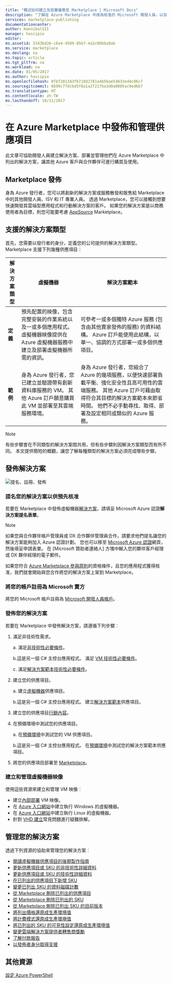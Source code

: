 ```yaml
---
title: "概述如何建立及部署優惠至 Marketplace | Microsoft Docs"
description: "了解在 Azure Marketplace 中成為核准的 Microsoft 開發人員，以及建立及部署虛擬機器映像、範本、資料服務或開發人員服務所需的步驟"
services: marketplace-publishing
documentationcenter: 
author: HannibalSII
manager: hascipio
editor: 
ms.assetid: 5343bd26-c6e4-4589-85b7-4a2c00bba8ab
ms.service: marketplace
ms.devlang: na
ms.topic: article
ms.tgt_pltfrm: na
ms.workload: na
ms.date: 01/05/2017
ms.author: hascipio
ms.openlocfilehash: 8fbf201343f6710d2781a4b56ae54833ed4c06cf
ms.sourcegitcommit: 6699c77dcbd5f8a1a2f21fba3d0a0005ac9ed6b7
ms.translationtype: HT
ms.contentlocale: zh-TW
ms.lasthandoff: 10/11/2017
---
```

# <a name="publish-and-manage-an-offer-in-the-azure-marketplace"></a>在 Azure Marketplace 中發佈和管理供應項目
此文章可協助開發人員建立解決方案、部署並管理他們在 Azure Marketplace 中列出的解決方案，讓其他 Azure 客戶與合作夥伴可進行購買及使用。

## <a name="marketplace-publishing"></a>Marketplace 發佈
身為 Azure 發行者，您可以將創新的解決方案或服務散發和販售給 Marketplace 中的其他開發人員、ISV 和 IT 專業人員。 透過 Marketplace，您可以接觸到想要快速開發其雲端型應用程式和行動解決方案的客戶。 如果您的解決方案是以商務使用者為目標，則您可能要考慮 [AppSource](http://appsource.microsoft.com) Marketplace。


## <a name="supported-types-of-solutions"></a>支援的解決方案類型
首先，您需要以發行者的身分，定義您的公司提供的解決方案類型。 Marketplace 支援下列幾種供應項目：

|解決方案類型|虛擬機器|解決方案範本|
|---|---|---|
|**定義**|預先配置的映像，包含完整安裝的作業系統以及一或多個應用程式。 虛擬機器映像提供在 Azure 虛擬機器服務中建立及部署虛擬機器所需的資訊。|可參考一或多個獨特 Azure 服務 (包含由其他賣家發佈的服務) 的資料結構。 Azure 訂戶能使用此結構，以單一、協調的方式部署一或多個供應項目。|
|**範例**|身為 Azure 發行者，您已建立並驗證帶有創新資料庫服務的 VM。 其他 Azure 訂戶願意購買此 VM 並部署至其雲端服務環境。|身為 Azure 發行者，您組合了 Azure 的幾項服務，以便快速部署負載平衡、強化安全性且高可用性的雲端服務。 其他 Azure 訂戶可藉由取得符合其目標的解決方案範本來節省時間。 他們不必手動尋找、取得、部署及設定相同或類似的 Azure 服務。|

> [!NOTE]
> 有些步驟會在不同類型的解決方案間共用，但有些步驟則因解決方案類型而有所不同。 本文提供簡短的概觀，讓您了解每種類型的解決方案必須完成哪些步驟。

## <a name="publish-a-solution"></a>發佈解決方案
![提名、註冊、發佈](media/marketplace-publishing-getting-started/img01.png)

### <a name="nominate-your-solution-for-pre-approval"></a>提名您的解決方案以供預先核准
若要在 Marketplace 中發佈虛擬機器[解決方案](https://createopportunity.azurewebsites.net)，請填妥 Microsoft Azure 認證**解決方案提名表單**。

>[!NOTE]
> 如果您與合作夥伴帳戶管理員或 DX 合作夥伴管理員合作，請要求他們提名讓您的解決方案能夠加入 Azure 認證計劃。 您也可以移至 [Microsoft Azure 認證](http://createopportunity.azurewebsites.net)網頁，然後填妥申請表單。 在 [Microsoft 贊助者連絡人] 方塊中輸入您的夥伴客戶經理或 DX 夥伴經理的電子郵件。

如果您符合 [Azure Marketplace 參與原則](http://go.microsoft.com/fwlink/?LinkID=526833)的資格條件，且您的應用程式獲得核准，我們就會開始與您合作將您的解決方案上架到 Marketplace。

### <a name="register-your-account-as-a-microsoft-seller"></a>將您的帳戶註冊為 Microsoft 賣方
將您的 Microsoft 帳戶註冊為 [Microsoft 開發人員帳戶](marketplace-publishing-accounts-creation-registration.md)。

### <a name="publish-your-solution"></a>發佈您的解決方案
若要在 Marketplace 中發佈解決方案，請遵循下列步驟︰
1. 滿足非技術性需求。

    a. 滿足[非技術性必要條件](marketplace-publishing-pre-requisites.md)。

    b.這是另一個 C# 主控台應用程式。 滿足 [VM 技術性必要條件](marketplace-publishing-vm-image-creation-prerequisites.md)。

    c. 滿足[解決方案範本技術性必要條件](marketplace-publishing-solution-template-creation-prerequisites.md)。

2. 建立您的供應項目。

    a. 建立[虛擬機器](marketplace-publishing-vm-image-creation.md)供應項目。

    b.這是另一個 C# 主控台應用程式。 建立[解決方案範本](marketplace-publishing-solution-template-creation.md)供應項目。

3. 建立您的供應項目[行銷內容](marketplace-publishing-push-to-staging.md)。

4. 在預備環境中測試您的供應項目。

    a. 在[預備環境](marketplace-publishing-vm-image-test-in-staging.md)中測試您的 VM 供應項目。

    b.這是另一個 C# 主控台應用程式。 在[預備環境](marketplace-publishing-solution-template-test-in-staging.md)中測試您的解決方案範本供應項目。

5. 將您的供應項目部署至 [Marketplace](marketplace-publishing-push-to-production.md)。


### <a name="create-and-manage-a-virtual-machine-image"></a>建立和管理虛擬機器映像
使用這些資源來建立和管理 VM 映像︰
* 建立[內部部署](marketplace-publishing-vm-image-creation-on-premise.md) VM 映像。
* 在 [Azure 入口網站](../virtual-machines/virtual-machines-windows-hero-tutorial.md?toc=%2fazure%2fvirtual-machines%2fwindows%2ftoc.json)中建立執行 Windows 的虛擬機器。
* 在 [Azure 入口網站](../virtual-machines/linux/quick-create-portal.md?toc=%2fazure%2fvirtual-machines%2flinux%2ftoc.json)中建立執行 Linux 的虛擬機器。
* 針對 [VHD 建立](marketplace-publishing-vm-image-creation-troubleshooting.md)常見問題進行疑難排解。

## <a name="manage-your-solution"></a>管理您的解決方案
透過下列資源的協助來管理您的解決方案︰
* [閱讀虛擬機器供應項目的後期製作指南](marketplace-publishing-vm-image-post-publishing.md)
* [更新供應項目或 SKU 的非技術性詳細資料](marketplace-publishing-vm-image-post-publishing.md#update-the-nontechnical-details-of-an-offer-or-a-sku)
* [更新供應項目或 SKU 的技術性詳細資料](marketplace-publishing-vm-image-post-publishing.md#update-the-technical-details-of-a-sku)
* [在已列出的供應項目下新增 SKU](marketplace-publishing-vm-image-post-publishing.md#add-a-new-sku-under-a-listed-offer)
* [變更已列出 SKU 的資料磁碟計數](marketplace-publishing-vm-image-post-publishing.md#change-the-data-disk-count-for-a-listed-sku)
* [從 Marketplace 刪除已列出的供應項目](marketplace-publishing-vm-image-post-publishing.md)
* [從 Marketplace 刪除已列出的 SKU](marketplace-publishing-vm-image-post-publishing.md#delete-a-listed-sku-from-the-marketplace)
* [從 Marketplace 刪除已列出 SKU 的目前版本](marketplace-publishing-vm-image-post-publishing.md#delete-the-current-version-of-a-listed-sku-from-the-marketplace)
* [將列出價格還原成生產環境值](marketplace-publishing-vm-image-post-publishing.md#revert-the-listing-price-to-production-values)
* [將計費模式還原成生產環境值](marketplace-publishing-vm-image-post-publishing.md#revert-the-billing-model-to-production-values)
* [將已列出的 SKU 的可見性設定還原成生產環境值](marketplace-publishing-vm-image-post-publishing.md#revert-the-visibility-setting-of-a-listed-sku-to-the-production-value)
* [變更雲端解決方案提供者轉售商獎勵](marketplace-publishing-csp-incentive.md)
* [了解付款報告](marketplace-publishing-report-payout.md)
* [以發佈者身分取得支援](marketplace-publishing-get-publisher-support.md)

## <a name="additional-resources"></a>其他資源
[設定 Azure PowerShell](marketplace-publishing-powershell-setup.md)
